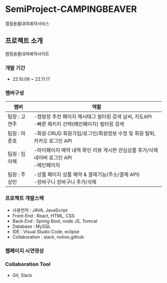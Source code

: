 # SemiProject-CAMPINGBEAVER
캠핑용품대여예약서비스

## 프로젝트 소개
캠핑용품대여예약사이트

### 개발 기간
* 22.10.06 ~ 22.11.17

### 멤버구성
멤버|역할
---|---|
팀장 : 고연주 | -캠핑장 추천 페이지 해시태그 필터링 검색 날씨, 지도API <br/> -빠른 패키지 선택(메인페이지) 필터링 검색
팀원 : 마준호 | -회원 CRUD 회원가입/로그인/회원정보 수정 및 회원 탈퇴, 카카오 로그인 API
팀원 : 임아해 | -마이페이지 예약 내역 확인 리뷰 게시판 관심상품 추가/삭제 네이버 로그인 API <br/> -메인페이지
팀원 : 주상민 | -상품 페이지 상품 예약 & 결제기능(주소/결제 API) <br/> -장바구니 장바구니 추가/삭제

### 프로젝트 개발스택
* 사용언어 : JAVA, JavaScript
* Front-End : React, HTML, CSS
* Back-End : Spring Boot, node JS, Tomcat
* Database : MySQL
* IDE : Visual Studio Code, eclipse
* Collaboration : slack, notion,github
                 

### 웹페이지 시연영상


### Collaboration Tool
* Git, Slack
